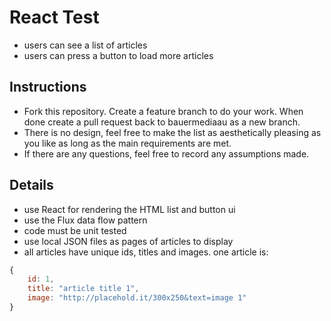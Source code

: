 # React Test

- users can see a list of articles
- users can press a button to load more articles

## Instructions

- Fork this repository. Create a feature branch to do your work. When done create a pull request back to bauermediaau as a new branch.
- There is no design, feel free to make the list as aesthetically pleasing as you like as long as the main requirements are met.
- If there are any questions, feel free to record any assumptions made.

## Details

- use React for rendering the HTML list and button ui
- use the Flux data flow pattern
- code must be unit tested
- use local JSON files as pages of articles to display
- all articles have unique ids, titles and images. one article is:
```js
{
    id: 1,
    title: "article title 1",
    image: "http://placehold.it/300x250&text=image 1"
}
```

